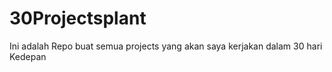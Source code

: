 # 30Projectsplant
Ini adalah Repo buat semua projects yang akan saya kerjakan dalam 30 hari Kedepan

